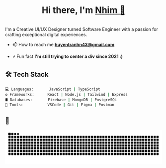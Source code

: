 <h1 align="center">Hi there, I'm <a href="https://github.com/tranhn" target="_blank">Nhim 👋</a></h1>
<br>I'm a Creative UI/UX Designer turned Software Engineer with a passion for crafting exceptional digital experiences.<br>

- 📫 How to reach me **huyentranhn43@gmail.com**

- ⚡ Fun fact **I'm still trying to center a div since 2021 :)**

## 🛠️ Tech Stack

```bash
💻 Languages:       JavaScript | TypeScript
⚙️ Frameworks:      React | Node.js | Tailwind | Express
🛢️ Databases:       Firebase | MongoDB | PostgreSQL
🔧 Tools:           VSCode | Git | Figma | Postman
```

## 🐍

![Snake animation](https://github.com/tranhnh/tranhnh/blob/output/github-snake.svg)

